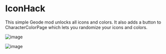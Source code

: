 # IconHack

This simple Geode mod unlocks all icons and colors. It also adds a button to CharacterColorPage which lets you randomize your icons and colors.

![image](https://github.com/eggonthebeat/IconHack/assets/73699210/396282a6-2733-4e3d-aee0-bc20bf0823d5)

![image](https://github.com/eggonthebeat/IconHack/assets/73699210/e010e5d8-a03b-41e5-a586-ee8ecdb505fe)
